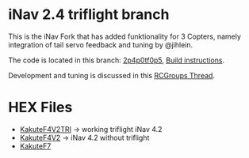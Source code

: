 # iNav 2.4 triflight branch

This is the iNav Fork that has added funktionality for 3 Copters, namely integration of tail servo feedback and tuning by @jihlein.

The code is located in this branch: [2p4p0tf0p5](../../tree/2p4p0tf0p5), [Build instructions](../../tree/2p4p0tf0p5/README.md).

Development and tuning is discussed in this [RCGroups Thread](https://www.rcgroups.com/forums/showthread.php?3523531-Triflight-with-INAV).

# HEX Files

- [KakuteF4V2TRI](../../blob/2p4p0tf0p5/hex/2.4.0/trinav_2.4.0_KAKUTEF4V2TRI.hex) -> working triflight iNav 4.2
- [KakuteF4V2](../../blob/2p4p0tf0p5/hex/2.4.0/trinav_2.4.0_KAKUTEF4V2.hex) -> iNav 4.2 without triflight
- [KakuteF7](../../blob/2p4p0tf0p5/hex/2.4.0/trinav_2.4.0_KAKUTEF7.hex) 
